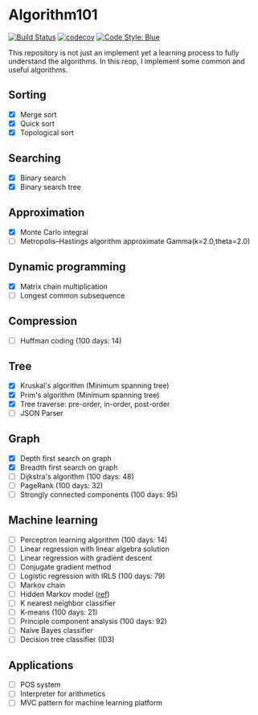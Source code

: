 # Algorithm101

[![Build Status](https://travis-ci.com/foldfelis/Algorithm101.svg?token=sCvSBz8RcnVXPVQx1yrZ&branch=master)](https://travis-ci.com/foldfelis/Algorithm101)
[![codecov](https://codecov.io/gh/foldfelis/Algorithm101/branch/master/graph/badge.svg?token=PBJZ4JLZ1H)](https://codecov.io/gh/foldfelis/Algorithm101)
[![Code Style: Blue](https://img.shields.io/badge/code%20style-blue-4495d1.svg)](https://github.com/invenia/BlueStyle)

This repository is not just an implement yet a learning process to fully understand the algorithms.
In this reop, I implement some common and useful algorithms.

## Sorting

- [x] Merge sort
- [x] Quick sort
- [x] Topological sort

## Searching

- [x] Binary search
- [x] Binary search tree

## Approximation

- [x] Monte Carlo integral
- [ ] Metropolis–Hastings algorithm approximate Gamma(k=2.0,theta=2.0)

## Dynamic programming

- [x] Matrix chain multiplication
- [ ] Longest common subsequence

## Compression

- [ ] Huffman coding (100 days: 14)

## Tree

- [x] Kruskal's algorithm (Minimum spanning tree)
- [x] Prim's algorithm (Minimum spanning tree)
- [x] Tree traverse: pre-order, in-order, post-order
- [ ] JSON Parser

## Graph

- [x] Depth first search on graph
- [x] Breadth first search on graph
- [ ] Dijkstra's algorithm (100 days: 48)
- [ ] PageRank (100 days: 32)
- [ ] Strongly connected components (100 days: 95)

## Machine learning

- [ ] Perceptron learning algorithm (100 days: 14)
- [ ] Linear regression with linear algebra solution
- [ ] Linear regression with gradient descent
- [ ] Conjugate gradient method
- [ ] Logistic regression with IRLS (100 days: 79)
- [ ] Markov chain
- [ ] Hidden Markov model ([ref](http://www.csie.ntnu.edu.tw/~u91029/HiddenMarkovModel.html#2))
- [ ] K nearest neighbor classifier
- [ ] K-means (100 days: 21)
- [ ] Principle component analysis (100 days: 92)
- [ ] Naive Bayes classifier
- [ ] Decision tree classifier (ID3)

## Applications

- [ ] POS system
- [ ] Interpreter for arithmetics
- [ ] MVC pattern for machine learning platform
